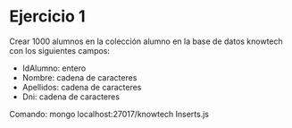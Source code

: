 # Ejercicio 1
Crear 1000 alumnos en la colección alumno en la base de datos knowtech con los siguientes campos:
- IdAlumno: entero
- Nombre: cadena de caracteres
- Apellidos: cadena de caracteres
- Dni: cadena de caracteres

Comando:
mongo localhost:27017/knowtech Inserts.js
